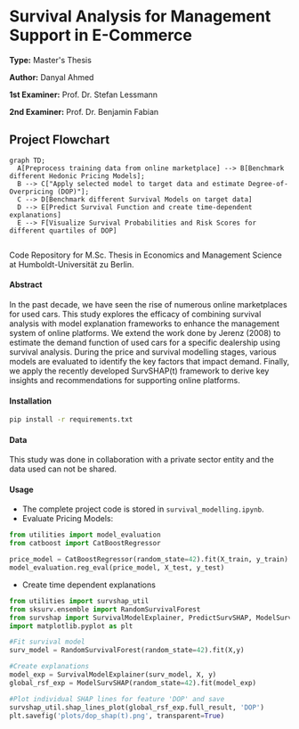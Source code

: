 # Survival Analysis for Management Support in E-Commerce

**Type:** Master's Thesis

**Author:** Danyal Ahmed

**1st Examiner:** Prof. Dr. Stefan Lessmann

**2nd Examiner:** Prof. Dr. Benjamin Fabian

## Project Flowchart
```mermaid
graph TD;
  A[Preprocess training data from online marketplace] --> B[Benchmark different Hedonic Pricing Models];
  B --> C["Apply selected model to target data and estimate Degree-of-Overpricing (DOP)"];
  C --> D[Benchmark different Survival Models on target data]
  D --> E[Predict Survival Function and create time-dependent explanations]
  E --> F[Visualize Survival Probabilities and Risk Scores for different quartiles of DOP]
  
```


Code Repository for M.Sc. Thesis in Economics and Management Science at Humboldt-Universität zu Berlin.

#### Abstract
In the past decade, we have seen the rise of numerous online marketplaces for used cars. This study explores the efficacy of combining survival analysis with model explanation frameworks to enhance the management system of online platforms. We extend the work done by Jerenz (2008) to estimate the demand function of used cars for a specific dealership using survival analysis. During the price and survival modelling stages, various models are evaluated to identify the key factors that impact demand. Finally, we apply the recently developed SurvSHAP(t) framework to derive key insights and recommendations for supporting online platforms.

#### Installation
```bash
pip install -r requirements.txt
```

#### Data
This study was done in collaboration with a private sector entity and the data used can not be shared.

#### Usage
- The complete project code is stored in `survival_modelling.ipynb`.
- Evaluate Pricing Models:
```python
from utilities import model_evaluation
from catboost import CatBoostRegressor

price_model = CatBoostRegressor(random_state=42).fit(X_train, y_train)
model_evaluation.reg_eval(price_model, X_test, y_test)
```
- Create time dependent explanations
```python
from utilities import survshap_util
from sksurv.ensemble import RandomSurvivalForest
from survshap import SurvivalModelExplainer, PredictSurvSHAP, ModelSurvSHAP
import matplotlib.pyplot as plt

#Fit survival model
surv_model = RandomSurvivalForest(random_state=42).fit(X,y)

#Create explanations
model_exp = SurvivalModelExplainer(surv_model, X, y)
global_rsf_exp = ModelSurvSHAP(random_state=42).fit(model_exp)

#Plot individual SHAP lines for feature 'DOP' and save
survshap_util.shap_lines_plot(global_rsf_exp.full_result, 'DOP')
plt.savefig('plots/dop_shap(t).png', transparent=True)
```


